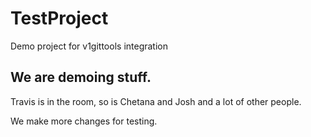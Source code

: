 # TestProject

Demo project for v1gittools integration

## We are demoing stuff.

Travis is in the room, so is Chetana and Josh and a lot of other people.


We make more changes for testing.
